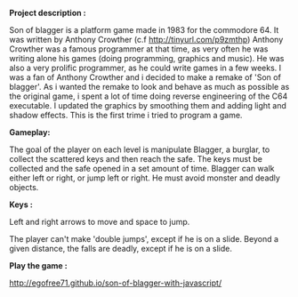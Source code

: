 **Project description :**

Son of blagger is a platform game made in 1983 for the commodore 64. It was written by Anthony Crowther (c.f http://tinyurl.com/p9zmthp)
Anthony Crowther was a famous programmer at that time, as very often he was writing alone his games (doing programming, graphics and music). He was also a very prolific programmer, as he could write games in a few weeks. I was a fan of Anthony Crowther and i decided to make a remake of 'Son of blagger'.
As i wanted the remake to look and behave as much as possible as the original game, i spent a lot of time doing reverse engineering of the C64 executable. I updated the graphics by smoothing them and adding light and shadow effects. This is the first trime i tried to program a game.

**Gameplay:**

The goal of the player on each level is manipulate Blagger, a burglar, to collect the scattered keys and then reach the safe. The keys must be collected and the safe opened in a set amount of time. Blagger can walk either left or right, or jump left or right. He must avoid monster and deadly objects.

**Keys :**

Left and right arrows to move and space to jump.

The player can't make 'double jumps', except if he is on a slide. Beyond a given distance, the falls are deadly, except if he is on a slide. 

**Play the game :**

http://egofree71.github.io/son-of-blagger-with-javascript/
